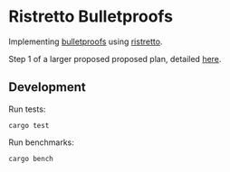 # Ristretto Bulletproofs

Implementing [bulletproofs](https://crypto.stanford.edu/bulletproofs/) using [ristretto](https://github.com/dalek-cryptography/ed25519-dalek).

Step 1 of a larger proposed proposed plan, detailed [here](https://github.com/chain/research/issues/7).

## Development

Run tests:

```
cargo test
```

Run benchmarks:

```
cargo bench
```
